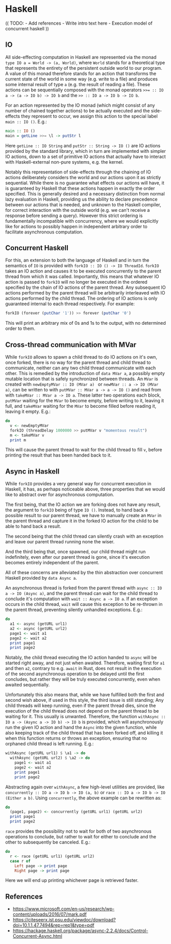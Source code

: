 # Haskell

(( TODO: 
        - Add references
        - Write intro text here
        - Execution model of concurrent haskell
))



## IO 

All side-effecting computation in Haskell are represented via the monad `type IO a = World -> (a, World)`, where `World` stands for a theoretical type that represents the entirety of the persistent outside world to our program. A value of this monad therefore stands for an action that transforms the current state of the world in some way (e.g. write to a file) and produces some internal result of type `a` (e.g. the result of reading a file). These actions can be sequentially composed with the monad operators `>>= :: IO a -> (a -> IO b) -> IO b` and the `>> :: IO a -> IO b -> IO b`.

For an action represented by the IO monad (which might consist of any number of chained together actions) to be actually executed and the side-effects they represent to occur, we assign this action to the special label `main :: IO ()`. E.g.:

```haskell
main :: IO ()
main = getLine >>= \l -> putStr l
```

Here `getLine :: IO String` and `putStr :: String -> IO ()` are IO actions provided by the standard library, which in turn are implemented with simpler IO actions, down to a set of primitive IO actions that actually have to interact with Haskell-external non-pure systems, e.g. the kernel.

Notably this representation of side-effects through the chaining of IO actions deliberately considers the world and our actions upon it as strictly sequential. While there is no guarantee what effects our actions will have, it is guaranteed by Haskell that these actions happen in exactly the order specified. This is generally desired and a necessary distinction from normal lazy evaluation in Haskell, providing us the ability to declare precedence between our actions that is needed, and unknown to the Haskell compiler, for correct interaction with the outside world (e.g. we can't receive a response before sending a query). However this strict ordering is fundamentally incompatible with concurrency, where we would explicitly like for actions to possibly happen in independent arbitrary order to facilitate asynchronous computation.

## Concurrent Haskell

For this, an extension to both the language of Haskell and in turn the semantics of `IO` is provided with `forkIO :: IO () -> IO ThreadId`. `forkIO` takes an IO action and causes it to be executed concurrently to the parent thread from which it was called. Importantly, this means that whatever IO action is passed to `forkIO` will no longer be executed in the ordered specified by the chain of IO actions of the parent thread. Any subsequent IO actions performed by the parent thread will be arbitrarily interleaved with IO actions performed by the child thread. The ordering of IO actions is only guaranteed internal to each thread respectively. For example:

```haskell
forkIO (forever (putChar '1')) >> forever (putChar '0')
```

This will print an arbitrary mix of 0s and 1s to the output, with no determined order to them.

## Cross-thread communication with MVar

While `forkIO` allows to spawn a child thread to do IO actions on it's own, once forked, there is no way for the parent thread and child thread to communicate, neither can any two child thread communicate with each other. This is remedied by the introduction of `data MVar a`, a possibly empty mutable location that is safely synchronized between threads. An `MVar` is created with `newEmptyMVar :: IO (MVar a) ` or `newMVar :: a -> IO (MVar a)`, can be written to with `putMVar :: MVar a -> a -> IO ()` and read from with `takeMVar :: MVar a -> IO a`. These latter two operations each block, `putMVar` waiting for the `MVar` to become empty, before writing to it, leaving it full, and `takeMVar` waiting for the `MVar` to become filled before reading it, leaving it empty. E.g.:

```haskell
do
  v <- newEmptyMVar
  forkIO (threadDelay 1000000 >> putMVar v "momentous result")
  m <- takeMVar v
  print m
```

This will cause the parent thread to wait for the child thread to fill `v`, before printing the result that has been handed back to it.

## Async in Haskell

While `forkIO` provides a very general way for concurrent execution in Haskell, it has, as perhaps noticeable above, three properties that we would like to abstract over for asynchronous computation.

The first being, that the IO action we are forking does not have any result, the argument to `forkIO` being of type `IO ()`. Instead, to hand back a possible result to our parent thread, we have to manually create an `MVar` in the parent thread and capture it in the forked IO action for the child to be able to hand back a result. 

The second being that the child thread can silently crash with an exception and leave our parent thread running none the wiser.

And the third being that, once spawned, our child thread might run indefinitely, even after our parent thread is gone, since it's execution becomes entirely independent of the parent.

All of these concerns are alleviated by the thin abstraction over concurrent Haskell provided by `data Async a`.

An asynchronous thread is forked from the parent thread with `async :: IO a -> IO (Async a)`, and the parent thread can wait for the child thread to conclude it's computation with `wait :: Async a -> IO a`. If an exception occurs in the child thread, `wait` will cause this exception to be re-thrown in the parent thread, preventing silently unhandled exceptions. E.g.:

```haskell
do
  a1 <- async (getURL url1)
  a2 <- async (getURL url2)
  page1 <- wait a1
  page2 <- wait a2
  print page1
  print page2
```

Notably, the child thread executing the IO action handed to `async` will be started right away, and not just when awaited. Therefore, waiting first for `a1` and then `a2`, contrary to e.g. `await` in Rust, does not result in the execution of the second asynchronous operation to be delayed until the first concludes, but rather they will be truly executed concurrently, even when awaited sequentially.

Unfortunately this also means that, while we have fulfilled both the first and second wish above, if used in this style, the third issue is still standing; Any child threads will keep running, even if the parent thread dies, since the execution of the child thread does not depend on the parent thread to be waiting for it. This usually is unwanted. Therefore, the function `withAsync :: IO a -> (Async a -> IO b) -> IO b` is provided, which will asynchronously run the given IO action and hand the `Async` into the given function, while also keeping track of the child thread that has been forked off, and killing it when this function returns or throws an exception, ensuring that no orphaned child thread is left running. E.g.:

```haskell
withAsync (getURL url1) $ \a1 -> do
  withAsync (getURL url2) $ \a2 -> do
    page1 <- wait a1
    page2 <- wait a2
    print page1
    print page2
```

Abstracting again over `withAsync`, a few high-level utilities are provided, like `concurrently :: IO a -> IO b -> IO (a, b)` or `race :: IO a -> IO b -> IO (Either a b)`. Using `concurrently`, the above example can be rewritten as:

```haskell
do
  (page1, page2) <- concurrently (getURL url1) (getURL url2)
  print page1
  print page2
```

`race` provides the possibility not to wait for both of two asynchronous operations to conclude, but rather to wait for either to conclude and the other to subsequently be canceled. E.g.:

```haskell
do
  r <- race (getURL url1) (getURL url2)
  case r of
    Left page -> print page
    Right page -> print page
```

Here we will end up printing whichever page is retrieved faster.



## References

- https://www.microsoft.com/en-us/research/wp-content/uploads/2016/07/mark.pdf
- https://citeseerx.ist.psu.edu/viewdoc/download?doi=10.1.1.47.7494&rep=rep1&type=pdf
- https://hackage.haskell.org/package/async-2.2.4/docs/Control-Concurrent-Async.html